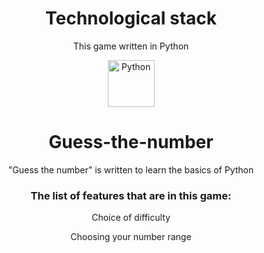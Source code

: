 <div align="center">

# Technological stack

This game written in Python

<img src="https://upload.wikimedia.org/wikipedia/commons/thumb/0/0a/Python.svg/2048px-Python.svg.png" alt="Python" width="75" height="75" style="object-fit: cover;">

# Guess-the-number

"Guess the number" is written to learn the basics of Python

### The list of features that are in this game:

<p>Choice of difficulty</p>
<p>Choosing your number range</p>

</div>
